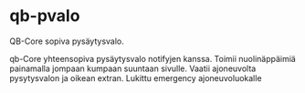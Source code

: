 # qb-pvalo
QB-Core sopiva pysäytysvalo.

qb-Core yhteensopiva pysäytysvalo notifyjen kanssa. Toimii nuolinäppäimiä painamalla jompaan kumpaan suuntaan sivulle.
Vaatii ajoneuvolta pysytysvalon ja oikean extran.
Lukittu emergency ajoneuvoluokalle
